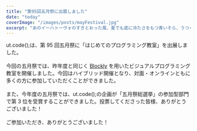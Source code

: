 ```yaml
---
title: "第95回五月祭に出展しました"
date: "today"
coverImage: "/images/posts/mayFestival.jpg"
excerpt: "あのイーハトーヴォのすきとおった風、夏でも底に冷たさをもつ青いそら、うつくしい森で飾られたモリーオ市、郊外のぎらぎらひかる草の波。またそのなかでいっしょになったたくさんのひとたち、ファゼーロとロザーロ、羊飼のミーロや、顔の赤いこどもたち、地主のテーモ、山猫博士のボーガント・デストゥパーゴなど、"
---
```


ut.code();は、第 95 回五月祭に「はじめてのプログラミング教室」を出展しました。
<br>
<br>
今回の五月祭では、昨年度と同じく [Blockly](https://developers.google.com/blockly) を用いたビジュアルプログラミング教室を開催しました。今回はハイブリッド開催となり、対面・オンラインともに多くの方に参加していただくことができました。
<br>
<br>
また、今年度の五月祭では、ut.code();の企画が「五月祭総選挙」の参加型部門で第 3 位を受賞することができました。投票してくださった皆様、ありがとうございました！
<br>
<br>
ご参加いただき、ありがとうございました！
